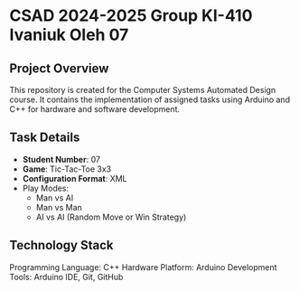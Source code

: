 # CSAD 2024-2025 Group KI-410 Ivaniuk Oleh 07

## Project Overview
This repository is created for the Computer Systems Automated Design course. It contains the implementation of assigned tasks using Arduino and C++ for hardware and software development.

## Task Details
- **Student Number**: 07
- **Game**: Tic-Tac-Toe 3x3
- **Configuration Format**: XML
- Play Modes:
	- Man vs AI
	- Man vs Man
	- AI vs AI (Random Move or Win Strategy)

## Technology Stack
Programming Language: C++
Hardware Platform: Arduino
Development Tools: Arduino IDE, Git, GitHub


